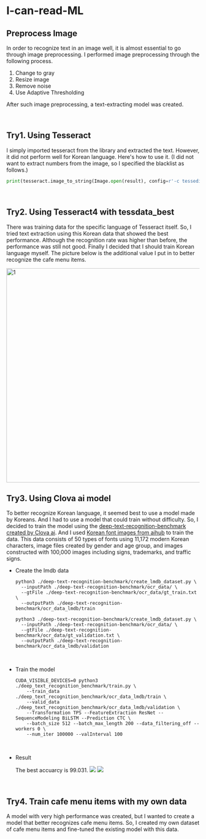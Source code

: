 # I-can-read-ML

## Preprocess Image
In order to recognize text in an image well, it is almost essential to go through image preprocessing.
I performed image preprocessing through the following process.

1. Change to gray
2. Resize image
3. Remove noise
4. Use Adaptive Thresholding

After such image preprocessing, a text-extracting model was created.

</br>

## Try1. Using Tesseract
I simply imported tesseract from the library and extracted the text. However, it did not perform well for Korean language. Here's how to use it. (I did not want to extract numbers from the image, so I specified the blacklist as follows.)

``` Python
print(tesseract.image_to_string(Image.open(result), config=r'-c tessedit_char_blacklist=0123456789 --psm 3', lang='kor'))
```

</br>

## Try2. Using Tesseract4 with tessdata_best
There was training data for the specific language of Tesseract itself. So, I tried text extraction using this Korean data that showed the best performance. Although the recognition rate was higher than before, the performance was still not good. Finally I decided that I should train Korean language myself. The picture below is the additional value I put in to better recognize the cafe menu items.

<img width="559" alt="1" src="https://user-images.githubusercontent.com/74898231/229517970-46d5c4a0-95aa-4bba-ac4a-c1477ae577bf.png">


</br>

## Try3. Using Clova ai model
To better recognize Korean language, it seemed best to use a model made by Koreans. And I had to use a model that could train without difficulty. So, I decided to train the model using the [deep-text-recognition-benchmark created by Clova ai](https://github.com/clovaai/deep-text-recognition-benchmark). And I used [Korean font images from aihub](https://aihub.or.kr/aihubdata/data/view.do?currMenu=115&topMenu=100) to train the data. This data consists of 50 types of fonts using 11,172 modern Korean characters, image files created by gender and age group, and images constructed with 100,000 images including signs, trademarks, and traffic signs.

* Create the lmdb data
  ```
  python3 ./deep-text-recognition-benchmark/create_lmdb_dataset.py \
    --inputPath ./deep-text-recognition-benchmark/ocr_data/ \
    --gtFile ./deep-text-recognition-benchmark/ocr_data/gt_train.txt \
    --outputPath ./deep-text-recognition-benchmark/ocr_data_lmdb/train
  ```

  ```
  python3 ./deep-text-recognition-benchmark/create_lmdb_dataset.py \
    --inputPath ./deep-text-recognition-benchmark/ocr_data/ \
    --gtFile ./deep-text-recognition-benchmark/ocr_data/gt_validation.txt \
    --outputPath ./deep-text-recognition-benchmark/ocr_data_lmdb/validation
  ```

</br>

* Train the model
  ```
  CUDA_VISIBLE_DEVICES=0 python3 ./deep_text_recognition_benchmark/train.py \
      --train_data ./deep_text_recognition_benchmark/ocr_data_lmdb/train \
      --valid_data ./deep_text_recognition_benchmark/ocr_data_lmdb/validation \
      --Transformation TPS --FeatureExtraction ResNet --SequenceModeling BiLSTM --Prediction CTC \
      --batch_size 512 --batch_max_length 200 --data_filtering_off --workers 0 \
      --num_iter 100000 --valInterval 100
  ```

</br>

* Result

  The best accuarcy is 99.031.
  <img src="https://user-images.githubusercontent.com/74898231/229519460-779bc30e-50d6-4ae5-b5d2-9330cdb08e37.png">
  <img src="https://user-images.githubusercontent.com/74898231/229519799-3cefa140-253b-415c-b492-1c7b30f06c1e.png">


</br>

## Try4. Train cafe menu items with my own data
A model with very high performance was created, but I wanted to create a model that better recognizes cafe menu items. So, I created my own dataset of cafe menu items and fine-tuned the existing model with this data.
